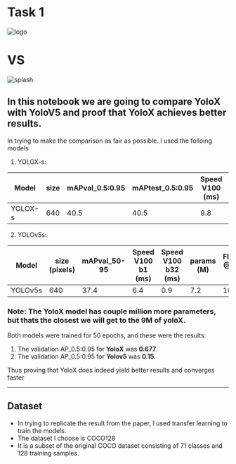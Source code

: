 # Task 1

![logo](https://user-images.githubusercontent.com/61900536/211860333-ecf767e2-4521-4ead-ad2e-a292373a2e9b.png)

# VS

![splash](https://user-images.githubusercontent.com/61900536/211860109-a0f40f5b-7ede-444c-aa2b-f53288872fb1.png)

## In this notebook we are going to compare YoloX with YoloV5 and proof that YoloX achieves better results.

In trying to make the comparison as fair as possible. I used the folloing models

1. YOLOX-s:

| Model | size | mAPval_0.5:0.95 | mAPtest_0.5:0.95 | Speed V100 (ms) | Params(M) | FLOPs (G) |
| ----------- | ----------- | ----------- | ----------- | ----------- | -----------  | ----------- | 
YOLOX-s |	640	| 40.5	| 40.5	| 9.8	| 9.0	| 26.8


2. YOLOv5s:

Model	| size (pixels)	| mAPval_50-95 | Speed V100 b1 (ms)	| Speed V100 b32 (ms)	| params (M) |	FLOPs @640 (B) |
| ----------- | ----------- | ----------- | ----------- | ----------- | -----------  | ----------- | 
YOLOv5s	| 640	| 37.4	| 6.4	| 0.9	| 7.2	| 16.5


### Note: The YoloX model has couple million more parameters, but thats the closest we will get to the 9M of yoloX.

Both models were trained for 50 epochs, and these were the results:
1. The validation AP_0.5:0.95 for **YoloX** was **0.677**.
2. The validation AP_0.5:0.95 for **Yolov5** was **0.15**.

Thus proving that YoloX does indeed yield better results and converges faster

-----------------------------------------------------------------------------------------------------------------------------------------------------------------------

## Dataset

- In trying to replicate the result from the paper, I used transfer learning to train the models.
- The dataset I choose is COCO128
- It is a subset of the original COCO dataset consisting of 71 classes and 128 training samples.


